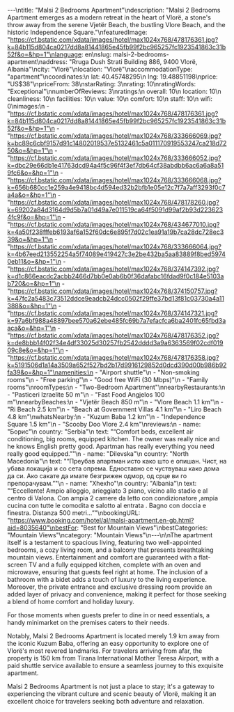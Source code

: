 ---\ntitle: "Malsi 2 Bedrooms Apartment"\ndescription: "Malsi 2 Bedrooms Apartment emerges as a modern retreat in the heart of Vlorë, a stone's throw away from the serene Vjetër Beach, the bustling Vlore Beach, and the historic Independence Square."\nfeaturedImage: "https://cf.bstatic.com/xdata/images/hotel/max1024x768/478176361.jpg?k=84b115d804ca0217dd8a81441865e45fb99f2bc965257fc1923541863c31b52f&o=&hp=1"\nlanguage: en\nslug: malsi-2-bedrooms-apartment\naddress: "Rruga Dush Strati Building 886, 9400 Vlorë, Albania"\ncity: "Vlorë"\nlocation: "Vlorë"\naccommodationType: "apartment"\ncoordinates:\n  lat: 40.45748295\n  lng: 19.48851198\nprice: "US$38"\npriceFrom: 38\nstarRating: 3\nrating: 10\nratingWords: "Exceptional"\nnumberOfReviews: 3\nratings:\n  overall: 10\n  location: 10\n  cleanliness: 10\n  facilities: 10\n  value: 10\n  comfort: 10\n  staff: 10\n  wifi: 0\nimages:\n  - "https://cf.bstatic.com/xdata/images/hotel/max1024x768/478176361.jpg?k=84b115d804ca0217dd8a81441865e45fb99f2bc965257fc1923541863c31b52f&o=&hp=1"\n  - "https://cf.bstatic.com/xdata/images/hotel/max1024x768/333666069.jpg?k=bc89c6cbf9157d91c14802019537e5132461c5a011170919553247ca218d7250&o=&hp=1"\n  - "https://cf.bstatic.com/xdata/images/hotel/max1024x768/333666052.jpg?k=dbc29e66db1e41763dcd94a4f5c96f4f3ef7db64cf38abdbb6ac6a6a8a519fc6&o=&hp=1"\n  - "https://cf.bstatic.com/xdata/images/hotel/max1024x768/333666068.jpg?k=656b680cc1e259a4e9418bc4d594ed32b2bfb1e05e12c7f7a7aff3293f0c7a4a&o=&hp=1"\n  - "https://cf.bstatic.com/xdata/images/hotel/max1024x768/478178260.jpg?k=69202a84d3164d9d5b7a01d49a7e011519ca64f5091d99af2b93d2236234fc9f&o=&hp=1"\n  - "https://cf.bstatic.com/xdata/images/hotel/max1024x768/434677010.jpg?k=4a50f238fffeb6193af6a152f60dc6e895f7d02c1ea91a19b7ca28dc728ec339&o=&hp=1"\n  - "https://cf.bstatic.com/xdata/images/hotel/max1024x768/333666064.jpg?k=4b67eed213552254a5f74089e419427c3e2be432ba5aa83889f8bed59740eb11&o=&hp=1"\n  - "https://cf.bstatic.com/xdata/images/hotel/max1024x768/374147392.jpg?k=d1c866eacdc2acbb2466d7bb0e0ab6b0f36dafabc16fdad9f0c184e5103ab720&o=&hp=1"\n  - "https://cf.bstatic.com/xdata/images/hotel/max1024x768/374150757.jpg?k=47fc2a5483c73512ddce9eadcb24dcc0502f29ffe37bd13f81c03730a4a11388&o=&hp=1"\n  - "https://cf.bstatic.com/xdata/images/hotel/max1024x768/374147321.jpg?k=97a6bf988a48897bee570a62ebe485fc69b7a7efacfca6ba2401fc65fbd3aaca&o=&hp=1"\n  - "https://cf.bstatic.com/xdata/images/hotel/max1024x768/478176352.jpg?k=de8bbb14f02f34e4df33025d30257fb2542dddd3a9a6363569f02cdf01909c8e&o=&hp=1"\n  - "https://cf.bstatic.com/xdata/images/hotel/max1024x768/478176358.jpg?k=5191506d1a14a3509a652f527bd2b17d9916129852d0dcd390d00b986b92fa39&o=&hp=1"\namenities:\n  - "Airport shuttle"\n  - "Non-smoking rooms"\n  - "Free parking"\n  - "Good free WiFi (30 Mbps)"\n  - "Family rooms"\nroomTypes:\n  - "Two-Bedroom Apartment"\nnearbyRestaurants:\n  - "Pasticeri Izraelite 50 m"\n  - "Fast Food Angjelos 100 m"\nnearbyBeaches:\n  - "Vjetër Beach 850 m"\n  - "Vlore Beach 1.1 km"\n  - "Ri Beach 2.5 km"\n  - "Beach at Government Villas 4.1 km"\n  - "Liro Beach 4.8 km"\nwhatsNearby:\n  - "Kuzum Baba 1.2 km"\n  - "Independence Square 1.5 km"\n  - "Scooby Doo Vlore 2.4 km"\nreviews:\n  - name: "Борис"\n    country: "Serbia"\n    text: "“Comfort beds, excellent air conditioning, big rooms, equipped kitchen. The owner was really nice and he knows English pretty good. Apartman has really everything you need really good equipped.”"\n  - name: "Dilevska"\n    country: "North Macedonia"\n    text: "“Преубав апартман исто како што е опишан. Чист, на убава локација и со сета опрема. Едноставно се чуствуваш како дома да си.
Ако сакате да имате безгрижен одмор, од срце ви го препорачувам.”"\n  - name: "Xhexho"\n    country: "Albania"\n    text: "“Eccellente! Ampio alloggio, arieggiato 3 piano, vicino allo stadio e al centro di Valona. Con ampia 2 camere da letto con condizionatore ,ampia cucina con tutte le comodita e salotto al entrata . Bagno con doccia e finestra. Distanza 500 metri...”"\nbookingURL: "https://www.booking.com/hotel/al/malsi-apartment.en-gb.html?aid=8035640"\nbestFor: "Best for Mountain Views"\nbestCategories: "Mountain Views"\ncategory: "Mountain Views"\n---\n\nThe apartment itself is a testament to spacious living, featuring two well-appointed bedrooms, a cozy living room, and a balcony that presents breathtaking mountain views. Entertainment and comfort are guaranteed with a flat-screen TV and a fully equipped kitchen, complete with an oven and microwave, ensuring that guests feel right at home. The inclusion of a bathroom with a bidet adds a touch of luxury to the living experience. Moreover, the private entrance and exclusive dressing room provide an added layer of privacy and convenience, making it perfect for those seeking a blend of home comfort and holiday luxury.

For those moments when guests prefer to dine in or need essentials, a handy minimarket on the premises caters to their needs. 

Notably, Malsi 2 Bedrooms Apartment is located merely 1.9 km away from the iconic Kuzum Baba, offering an easy opportunity to explore one of Vlorë's most revered landmarks. For travelers arriving from afar, the property is 150 km from Tirana International Mother Teresa Airport, with a paid shuttle service available to ensure a seamless journey to this exquisite apartment.

Malsi 2 Bedrooms Apartment is not just a place to stay; it's a gateway to experiencing the vibrant culture and scenic beauty of Vlorë, making it an excellent choice for travelers seeking both adventure and relaxation.
